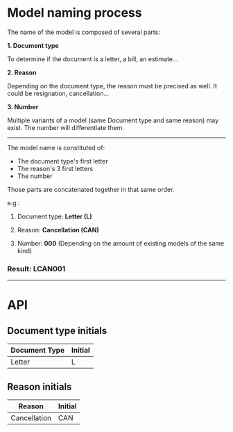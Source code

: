 # Model naming process

The name of the model is composed of several parts:

**1. Document type**

To determine if the document is a letter, a bill, an estimate...

**2. Reason**

Depending on the document type, the reason must be precised as well. It could be resignation, cancellation...

**3. Number**

Multiple variants of a model (same Document type and same reason) may exist. The number will differentiate them.

---

The model name is constituted of:

- The document type's first letter
- The reason's 3 first letters
- The number

Those parts are concatenated together in that same order.

e.g.:

1. Document type: **Letter (L)**

2. Reason: **Cancellation (CAN)**

3. Number: **000** (Depending on the amount of existing models of the same kind)

### Result: LCAN001

---

# API

## Document type initials

| Document Type | Initial |
| ------------- | ------- |
| Letter        | L       |

## Reason initials

| Reason       | Initial |
| ------------ | ------- |
| Cancellation | CAN     |

